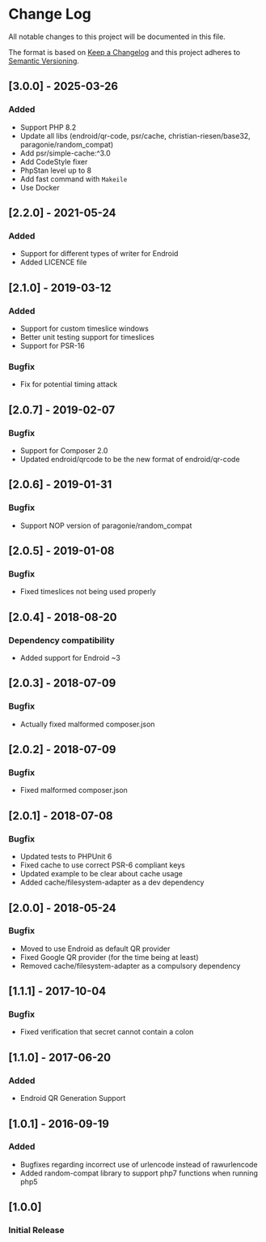 # Change Log
All notable changes to this project will be documented in this file.

The format is based on [Keep a Changelog](http://keepachangelog.com/) 
and this project adheres to [Semantic Versioning](http://semver.org/).

## [3.0.0] - 2025-03-26
### Added
- Support PHP 8.2
- Update all libs (endroid/qr-code, psr/cache, christian-riesen/base32, paragonie/random_compat)
- Add psr/simple-cache:^3.0
- Add CodeStyle fixer
- PhpStan level up to 8
- Add fast command with `Makeile` 
- Use Docker

## [2.2.0] - 2021-05-24
### Added
- Support for different types of writer for Endroid
- Added LICENCE file

## [2.1.0] - 2019-03-12
### Added
- Support for custom timeslice windows
- Better unit testing support for timeslices
- Support for PSR-16
### Bugfix
- Fix for potential timing attack

## [2.0.7] - 2019-02-07
### Bugfix
- Support for Composer 2.0
- Updated endroid/qrcode to be the new format of endroid/qr-code

## [2.0.6] - 2019-01-31
### Bugfix
- Support NOP version of paragonie/random_compat

## [2.0.5] - 2019-01-08
### Bugfix
- Fixed timeslices not being used properly

## [2.0.4] - 2018-08-20
### Dependency compatibility
- Added support for Endroid ~3

## [2.0.3] - 2018-07-09
### Bugfix
- Actually fixed malformed composer.json

## [2.0.2] - 2018-07-09
### Bugfix
- Fixed malformed composer.json

## [2.0.1] - 2018-07-08
### Bugfix
- Updated tests to PHPUnit 6
- Fixed cache to use correct PSR-6 compliant keys
- Updated example to be clear about cache usage
- Added cache/filesystem-adapter as a dev dependency 

## [2.0.0] - 2018-05-24
### Bugfix
- Moved to use Endroid as default QR provider
- Fixed Google QR provider (for the time being at least)
- Removed cache/filesystem-adapter as a compulsory dependency 

## [1.1.1] - 2017-10-04
### Bugfix
- Fixed verification that secret cannot contain a colon

## [1.1.0] - 2017-06-20
### Added
- Endroid QR Generation Support

## [1.0.1] - 2016-09-19
### Added
- Bugfixes regarding incorrect use of urlencode instead of rawurlencode
- Added random-compat library to support php7 functions when running php5

## [1.0.0]
### Initial Release
